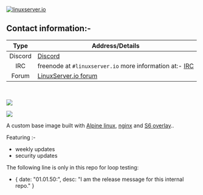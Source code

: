 <!-- DO NOT EDIT THIS FILE MANUALLY  -->
<!-- Please read the https://github.com/linuxserver/docker-baseimage-alpine-nginx/blob/3.10/.github/CONTRIBUTING.md -->

[linuxserverurl]: https://linuxserver.io
[forumurl]: https://forum.linuxserver.io
[ircurl]: https://www.linuxserver.io/irc/
[appurl]: https://alpinelinux.org
[nginxurl]: http://nginx.org/en/



[![linuxserver.io](https://raw.githubusercontent.com/linuxserver/docker-templates/master/linuxserver.io/img/linuxserver_medium.png?v=4&s=4000)][linuxserverurl]


## Contact information:-

| Type | Address/Details |
| :---: | --- |
| Discord | [Discord](https://discord.gg/YWrKVTn) |
| IRC | freenode at `#linuxserver.io` more information at:- [IRC][ircurl]
| Forum | [LinuxServer.io forum][forumurl] |

&nbsp;
&nbsp;

[![](https://images.microbadger.com/badges/image/lsiobase/nginx.svg)](https://microbadger.com/images/lsiobase/nginx "Get your own image badge on microbadger.com")

[![](https://raw.githubusercontent.com/linuxserver/docker-templates/master/linuxserver.io/img/Dockerfile-Link-green.png)](https://github.com/linuxserver/docker-baseimage-alpine-nginx/blob/master/Dockerfile)

A custom base image built with [Alpine linux][appurl], [nginx][nginxurl] and [S6 overlay](https://github.com/just-containers/s6-overlay)..

Featuring :-

 + weekly updates
 + security updates
 
The following line is only in this repo for loop testing:
- { date: "01.01.50:", desc: "I am the release message for this internal repo." }
